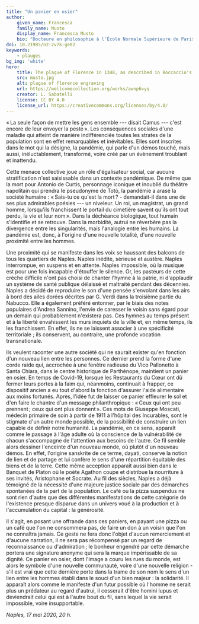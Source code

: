 ```yaml
---
title: "Un panier en osier"
author:
    given_name: Francesca
    family_name: Musto
    display_name: Francesca Musto
    bio: "Docteure en philosophie à l’École Normale Supérieure de Paris et à l’Université Vita-Salute San Raffaele de Milan, je m’occupe de logique et de métaphysique. Mes recherches portent notamment sur la question du néant et de la négativité dans la philosophie antique."
doi: 10.21985/n2-2v7k-ge02
keywords:
    - plauges
bg_img: 'white'
hero:
    title: The plague of Florence in 1348, as described in Boccaccio's Decameron.
    src: musto.jpg
    alt: plague of florence engraving 
    url: https://wellcomecollection.org/works/awnp6vyq
    creator: L. Sabatelli
    license: CC BY 4.0
    license_url: https://creativecommons.org/licenses/by/4.0/
---
```


« La seule façon de mettre les gens ensemble --- disait Camus --- c'est encore de leur envoyer la peste ». Les conséquences sociales d'une maladie qui atteint de manière indifférenciée toutes les strates de la population sont en effet remarquables et inévitables. Elles sont inscrites dans le mot qui la désigne, la pandémie, qui parle d'un démos touché, mais aussi, inéluctablement, transformé, voire créé par un évènement troublant et inattendu.

Cette menace collective joue un rôle d'égalisateur social, car aucune stratification n'est saisissable dans un contexte pandémique. De même que la mort pour Antonio de Curtis, personnage iconique et inoublié du théâtre napolitain qui prendra le pseudonyme de Totò, la pandémie a arasé la société humaine : « Sais-tu ce qu'est la mort ? - demandait-il dans une de ses plus admirables poésies --- un niveleur. Un roi, un magistrat, un grand homme, lorsqu'ils franchissent le portail du cimetière savent qu'ils ont tout perdu, la vie et leur nom ». Dans la déchéance biologique, tout humain s'identifie et se retrouve. Dans la morbidité, autrui ne réverbère pas la divergence entre les singularités, mais l'analogie entre les humains. La pandémie est, donc, à l'origine d'une nouvelle totalité, d'une nouvelle proximité entre les hommes.

Une proximité qui se manifeste dans les voix se haussant des balcons de tous les quartiers de Naples. Naples inédite, sérieuse et austère. Naples interrompue, en suspens et en attente. Naples impossible, où la musique est pour une fois incapable d'étouffer le silence. Or, les pasteurs de cette crèche difficile n'ont pas choisi de chanter l'hymne à la patrie, ni d'applaudir un système de santé publique délaissé et maltraité pendant des décennies. Naples a décidé de reproduire le son d'une pensée s'envolant dans les airs à bord des ailes dorées décrites par G. Verdi dans la troisième partie du Nabucco. Elle a également préféré entonner, par le biais des notes populaires d'Andrea Sannino, l'envie de caresser le voisin sans égard pour un demain qui probablement n'existera pas. Ces hymnes au temps présent et à la liberté envahissent les murs inquiets de la ville et, en même temps, ils les franchissent. En effet, ils ne se laissent associer à une spécificité territoriale ; ils conservent, au contraire, une profonde vocation transnationale.

Ils veulent raconter une autre société qui ne saurait exister qu'en fonction d'un nouveau lien entre les personnes. Ce dernier prend la forme d'une corde raide qui, accrochée à une fenêtre radieuse du Vico Pallonetto à Santa Chiara, dans le centre historique de Parthénope, maintient un panier en osier. En temps de Covid-19, lorsque les Restaurants du Cœur ont dû fermer leurs portes à la faim qui, néanmoins, continuait à frapper, ce dispositif ancien a eu tout d'abord la fonction d'assurer l'aide alimentaire aux moins fortunés. Après, l'idée fut de laisser ce panier effleurer le sol et d'en faire le chantre d'un message philanthropique : « Ceux qui ont peu prennent ; ceux qui ont plus donnent ». Ces mots de Giuseppe Moscati, médecin primaire de soin à partir de 1911 à l'hôpital des Incurables, sont le stigmate d'un autre monde possible, de la possibilité de construire un lien capable de définir notre humanité. La pandémie, en ce sens, apparaît comme le passage à l'âge adulte où la conscience de la vulnérabilité de chacun s'accompagne de l'attention aux besoins de l'autre. Ce fil semble alors dessiner l'enceinte d'un nouveau monde, où plutôt d'un nouveau démos. En effet, l'origine sanskrite de ce terme, dayati, conserve la notion de lien et de partage et lui confère le sens d'une répartition équitable des biens et de la terre. Cette même acception apparaît aussi bien dans le Banquet de Platon où le poète Agathon coupe et distribue la nourriture à ses invités, Aristophane et Socrate. Au fil des siècles, Naples a déjà témoigné de la nécessité d'une majeure justice sociale par des démarches spontanées de la part de la population. Le café ou la pizza suspendus ne sont rien d'autre que des différentes manifestations de cette catégorie de l'existence presque disparue dans un univers voué à la production et à l'accumulation du capital : la générosité.

Il s'agit, en posant une offrande dans ces paniers, en payant une pizza ou un café que l'on ne consommera pas, de faire un don à un voisin que l'on ne connaîtra jamais. Ce geste ne fera donc l'objet d'aucun remerciement et d'aucune narration, il ne sera pas récompensé par un regard de reconnaissance ou d'admiration ; le bonheur engendré par cette démarche portera une signature anonyme qui sera la marque impérissable de sa dignité. Ce panier en osier, dont l'image a couru les rues du monde, est alors le symbole d'une nouvelle communauté, voire d'une nouvelle religion - s'il est vrai que cette dernière porte dans la trame de son nom le sens d'un lien entre les hommes établi dans le souci d'un bien majeur : la solidarité. Il apparaît alors comme le manifeste d'un futur possible où l'homme ne serait plus un prédateur au regard d'autrui, il cesserait d'être homini lupus et deviendrait celui qui est à l'autre bout du fil, sans lequel la vie serait impossible, voire insupportable.

*Naples, 17 mai 2020, 20 h.*
